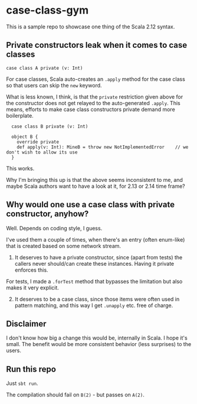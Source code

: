 # case-class-gym

This is a sample repo to showcase one thing of the Scala 2.12 syntax.

## Private constructors leak when it comes to case classes

```
case class A private (v: Int)
```

For case classes, Scala auto-creates an `.apply` method for the case class so that users can skip the `new` keyword.

What is less known, I think, is that the `private` restriction given above for the constructor does not get relayed to the auto-generated `.apply`. This means, efforts to make case class constructors private demand more boilerplate.

```
  case class B private (v: Int)

  object B {
    override private
    def apply(v: Int): MineB = throw new NotImplementedError    // we don't wish to allow its use
  }
```

This works.

Why I'm bringing this up is that the above seems inconsistent to me, and maybe Scala authors want to have a look at it, for 2.13 or 2.14 time frame?

## Why would one use a case class with private constructor, anyhow?

Well. Depends on coding style, I guess.

I've used them a couple of times, when there's an entry (often enum-like) that is created based on some network stream.

1. It deserves to have a private constructor, since (apart from tests) the callers never should/can create these instances. Having it private enforces this.

  For tests, I made a `.forTest` method that bypasses the limitation but also makes it very explicit.
  
2. It deserves to be a case class, since those items were often used in pattern matching, and this way I get `.unapply` etc. free of charge.


## Disclaimer

I don't know how big a change this would be, internally in Scala. I hope it's small. The benefit would be more consistent behavior (less surprises) to the users.


## Run this repo

Just `sbt run`.

The compilation should fail on `B(2)` - but passes on `A(2)`.
